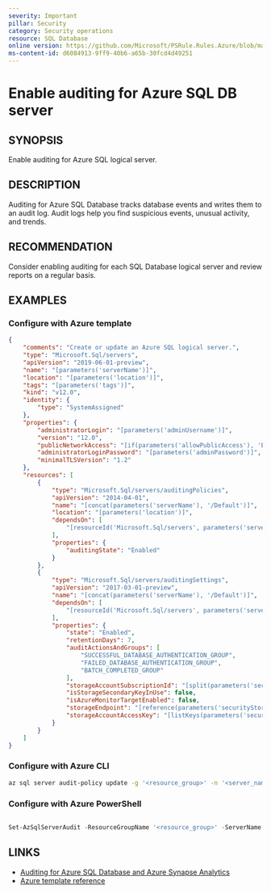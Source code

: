 ```yaml
---
severity: Important
pillar: Security
category: Security operations
resource: SQL Database
online version: https://github.com/Microsoft/PSRule.Rules.Azure/blob/main/docs/rules/en/Azure.SQL.Auditing.md
ms-content-id: d6084913-9ff9-40b6-a65b-30fcd4d49251
---
```


# Enable auditing for Azure SQL DB server

## SYNOPSIS

Enable auditing for Azure SQL logical server.

## DESCRIPTION

Auditing for Azure SQL Database tracks database events and writes them to an audit log.
Audit logs help you find suspicious events, unusual activity, and trends.

## RECOMMENDATION

Consider enabling auditing for each SQL Database logical server and review reports on a regular basis.

## EXAMPLES

### Configure with Azure template

```json
{
    "comments": "Create or update an Azure SQL logical server.",
    "type": "Microsoft.Sql/servers",
    "apiVersion": "2019-06-01-preview",
    "name": "[parameters('serverName')]",
    "location": "[parameters('location')]",
    "tags": "[parameters('tags')]",
    "kind": "v12.0",
    "identity": {
        "type": "SystemAssigned"
    },
    "properties": {
        "administratorLogin": "[parameters('adminUsername')]",
        "version": "12.0",
        "publicNetworkAccess": "[if(parameters('allowPublicAccess'), 'Enabled', 'Disabled')]",
        "administratorLoginPassword": "[parameters('adminPassword')]",
        "minimalTLSVersion": "1.2"
    },
    "resources": [
        {
            "type": "Microsoft.Sql/servers/auditingPolicies",
            "apiVersion": "2014-04-01",
            "name": "[concat(parameters('serverName'), '/Default')]",
            "location": "[parameters('location')]",
            "dependsOn": [
                "[resourceId('Microsoft.Sql/servers', parameters('serverName'))]"
            ],
            "properties": {
                "auditingState": "Enabled"
            }
        },
        {
            "type": "Microsoft.Sql/servers/auditingSettings",
            "apiVersion": "2017-03-01-preview",
            "name": "[concat(parameters('serverName'), '/Default')]",
            "dependsOn": [
                "[resourceId('Microsoft.Sql/servers', parameters('serverName'))]"
            ],
            "properties": {
                "state": "Enabled",
                "retentionDays": 7,
                "auditActionsAndGroups": [
                    "SUCCESSFUL_DATABASE_AUTHENTICATION_GROUP",
                    "FAILED_DATABASE_AUTHENTICATION_GROUP",
                    "BATCH_COMPLETED_GROUP"
                ],
                "storageAccountSubscriptionId": "[split(parameters('securityStorageAccountId'), '/')[2]]",
                "isStorageSecondaryKeyInUse": false,
                "isAzureMonitorTargetEnabled": false,
                "storageEndpoint": "[reference(parameters('securityStorageAccountId'),'2019-06-01').primaryendpoints.blob]",
                "storageAccountAccessKey": "[listKeys(parameters('securityStorageAccountId'),'2019-06-01').keys[0].value]"
            }
        }
    ]
}
```

### Configure with Azure CLI

```bash
az sql server audit-policy update -g '<resource_group>' -n '<server_name>' --state Enabled --bsts Enabled --storage-account '<storage_account_name>'
```

### Configure with Azure PowerShell

```powershell

Set-AzSqlServerAudit -ResourceGroupName '<resource_group>' -ServerName '<server_name>' -BlobStorageTargetState Enabled -StorageAccountResourceId '<storage_resource_id>'
```

## LINKS

- [Auditing for Azure SQL Database and Azure Synapse Analytics](https://docs.microsoft.com/azure/azure-sql/database/auditing-overview)
- [Azure template reference](https://docs.microsoft.com/azure/templates/microsoft.sql/servers/auditingsettings)
